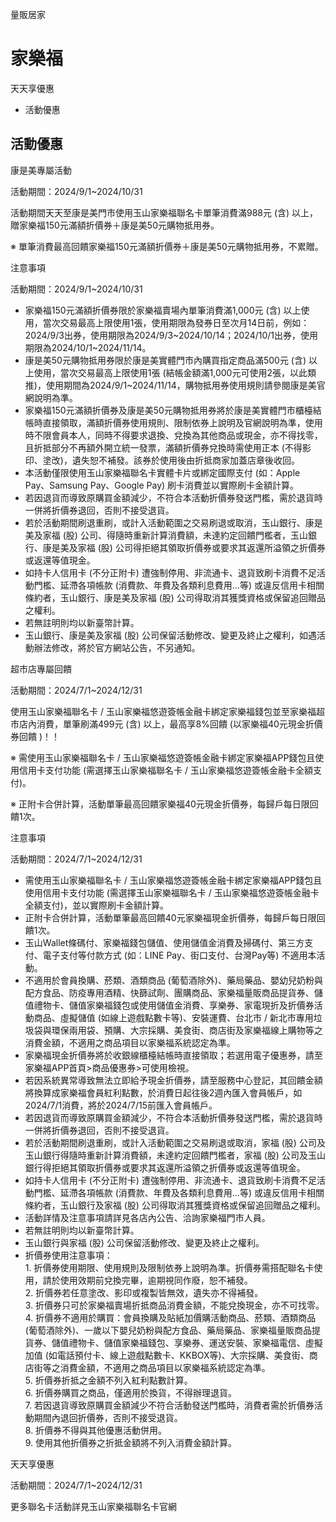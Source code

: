 量販居家

# 家樂福  

天天享優惠

  * 活動優惠

## 活動優惠

康是美專屬活動

活動期間：2024/9/1~2024/10/31

活動期間天天至康是美門市使用玉山家樂福聯名卡單筆消費滿988元 (含) 以上，贈家樂福150元滿額折價券＋康是美50元購物抵用券。

※ 單筆消費最高回饋家樂福150元滿額折價券＋康是美50元購物抵用券，不累贈。

注意事項

活動期間：2024/9/1~2024/10/31

  * 家樂福150元滿額折價券限於家樂福賣場內單筆消費滿1,000元 (含) 以上使用，當次交易最高上限使用1張，使用期限為發券日至次月14日前，例如：2024/9/3出券，使用期限為2024/9/3~2024/10/14；2024/10/1出券，使用期限為2024/10/1~2024/11/14。
  * 康是美50元購物抵用券限於康是美實體門市內購買指定商品滿500元 (含) 以上使用，當次交易最高上限使用1張 (結帳金額滿1,000元可使用2張，以此類推)，使用期間為2024/9/1~2024/11/14，購物抵用券使用規則請參閱康是美官網說明為準。
  * 家樂福150元滿額折價券及康是美50元購物抵用券將於康是美實體門市櫃檯結帳時直接領取，滿額折價券使用規則、限制依券上說明及官網說明為準，使用時不限會員本人，同時不得要求退換、兌換為其他商品或現金，亦不得找零，且折抵部分不再額外開立統一發票，滿額折價券兌換時需使用正本 (不得影印、塗改)，遺失恕不補發。該券於使用後由折抵商家加蓋店章後收回。
  * 本活動僅限使用玉山家樂福聯名卡實體卡片或綁定國際支付 (如：Apple Pay、Samsung Pay、Google Pay) 刷卡消費並以實際刷卡金額計算。
  * 若因退貨而導致原購買金額減少，不符合本活動折價券發送門檻，需於退貨時一併將折價券退回，否則不接受退貨。
  * 若於活動期間刷退重刷，或計入活動範圍之交易刷退或取消，玉山銀行、康是美及家福 (股) 公司、得隨時重新計算消費額，未達約定回饋門檻者，玉山銀行、康是美及家福 (股) 公司得拒絕其領取折價券或要求其返還所溢領之折價券或返還等值現金。
  * 如持卡人信用卡 (不分正附卡) 遭強制停用、非流通卡、退貨致刷卡消費不足活動門檻、延滯各項帳款 (消費款、年費及各類利息費用…等) 或違反信用卡相關條約者，玉山銀行、康是美及家福 (股) 公司得取消其獲獎資格或保留追回贈品之權利。
  * 若無註明則均以新臺幣計算。
  * 玉山銀行、康是美及家福 (股) 公司保留活動修改、變更及終止之權利，如遇活動辦法修改，將於官方網站公告，不另通知。

超市店專屬回饋

活動期間：2024/7/1~2024/12/31

使用玉山家樂福聯名卡 / 玉山家樂福悠遊簽帳金融卡綁定家樂福錢包並至家樂福超市店內消費，單筆刷滿499元 (含) 以上，最高享8%回饋
(以家樂福40元現金折價券回饋 )！！

※ 需使用玉山家樂福聯名卡 / 玉山家樂福悠遊簽帳金融卡綁定家樂福APP錢包且使用信用卡支付功能 (需選擇玉山家樂福聯名卡 /
玉山家樂福悠遊簽帳金融卡全額支付)。

※ 正附卡合併計算，活動單筆最高回饋家樂福40元現金折價券，每歸戶每日限回饋1次。

注意事項

活動期間：2024/7/1~2024/12/31

  * 需使用玉山家樂福聯名卡 / 玉山家樂福悠遊簽帳金融卡綁定家樂福APP錢包且使用信用卡支付功能 (需選擇玉山家樂福聯名卡 / 玉山家樂福悠遊簽帳金融卡全額支付)，並以實際刷卡金額計算。
  * 正附卡合併計算，活動單筆最高回饋40元家樂福現金折價券，每歸戶每日限回饋1次。
  * 玉山Wallet條碼付、家樂福錢包儲值、使用儲值金消費及掃碼付、第三方支付、電子支付等付款方式 (如：LINE Pay、街口支付、台灣Pay等) 不適用本活動。
  * 不適用於會員換購、菸類、酒類商品 (葡萄酒除外)、藥局藥品、嬰幼兒奶粉與配方食品、防疫專用酒精、快篩試劑、團購商品、家樂福量販商品提貨券、儲值禮物卡、儲值家樂福錢包或使用儲值金消費、享樂券、家電現折及折價券活動商品、虛擬儲值 (如線上遊戲點數卡等)、安裝運費、台北市 / 新北市專用垃圾袋與環保兩用袋、預購、大宗採購、美食街、商店街及家樂福線上購物等之消費金額，不適用之商品項目以家樂福系統認定為準。
  * 家樂福現金折價券將於收銀線櫃檯結帳時直接領取；若選用電子優惠券，請至家樂福APP首頁>商品優惠券>可使用檢視。
  * 若因系統異常導致無法立即給予現金折價券，請至服務中心登記，其回饋金額將換算成家樂福會員紅利點數，於消費日起往後2週內匯入會員帳戶，如2024/7/1消費，將於2024/7/15前匯入會員帳戶。
  * 若因退貨而導致原購買金額減少，不符合本活動折價券發送門檻，需於退貨時一併將折價券退回，否則不接受退貨。
  * 若於活動期間刷退重刷，或計入活動範圍之交易刷退或取消，家福 (股) 公司及玉山銀行得隨時重新計算消費額，未達約定回饋門檻者，家福 (股) 公司及玉山銀行得拒絕其領取折價券或要求其返還所溢領之折價券或返還等值現金。
  * 如持卡人信用卡 (不分正附卡) 遭強制停用、非流通卡、退貨致刷卡消費不足活動門檻、延滯各項帳款 (消費款、年費及各類利息費用…等) 或違反信用卡相關條約者，玉山銀行及家福 (股) 公司得取消其獲獎資格或保留追回贈品之權利。
  * 活動詳情及注意事項請詳見各店內公告、洽詢家樂福門市人員。
  * 若無註明則均以新臺幣計算。
  * 玉山銀行與家福 (股) 公司保留活動修改、變更及終止之權利。
  * 折價券使用注意事項：  
1\. 折價券使用期限、使用規則及限制依券上說明為準。折價券需搭配聯名卡使用，請於使用效期前兌換完畢，逾期視同作廢，恕不補發。  
2\. 折價券若任意塗改、影印或複製皆無效，遺失亦不得補發。  
3\. 折價券只可於家樂福賣場折抵商品消費金額，不能兌換現金，亦不可找零。  
4\. 折價券不適用於購買：會員換購及貼紙加價購活動商品、菸類、酒類商品
(葡萄酒除外)、一歲以下嬰兒奶粉與配方食品、藥局藥品、家樂福量販商品提貨券、儲值禮物卡、儲值家樂福錢包、享樂券、運送安裝、家樂福電信、虛擬加值
(如電話預付卡、線上遊戲點數卡、KKBOX等)、大宗採購、美食街、商店街等之消費金額，不適用之商品項目以家樂福系統認定為準。  
5\. 折價券折抵之金額不列入紅利點數計算。  
6\. 折價券購買之商品，僅適用於換貨，不得辦理退貨。  
7\. 若因退貨導致原購買金額減少不符合活動發送門檻時，消費者需於折價券活動期間內退回折價券，否則不接受退貨。  
8\. 折價券不得與其他優惠活動併用。  
9\. 使用其他折價券之折抵金額將不列入消費金額計算。

天天享優惠

活動期間：2024/7/1~2024/12/31

更多聯名卡活動詳見玉山家樂福聯名卡官網

